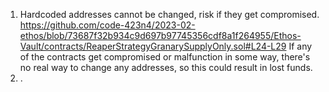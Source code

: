 1. Hardcoded addresses cannot be changed, risk if they get compromised. https://github.com/code-423n4/2023-02-ethos/blob/73687f32b934c9d697b97745356cdf8a1f264955/Ethos-Vault/contracts/ReaperStrategyGranarySupplyOnly.sol#L24-L29 If any of the contracts get compromised or malfunction in some way, there's no real way to change any addresses, so this could result in lost funds.
2. .

